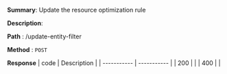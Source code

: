 **Summary**: Update the resource optimization rule

**Description**:

**Path** : /update-entity-filter

**Method** : `POST`

**Response**
| code      | Description |
| ----------- | ----------- |
|  200   |       |
|  400   |       |


